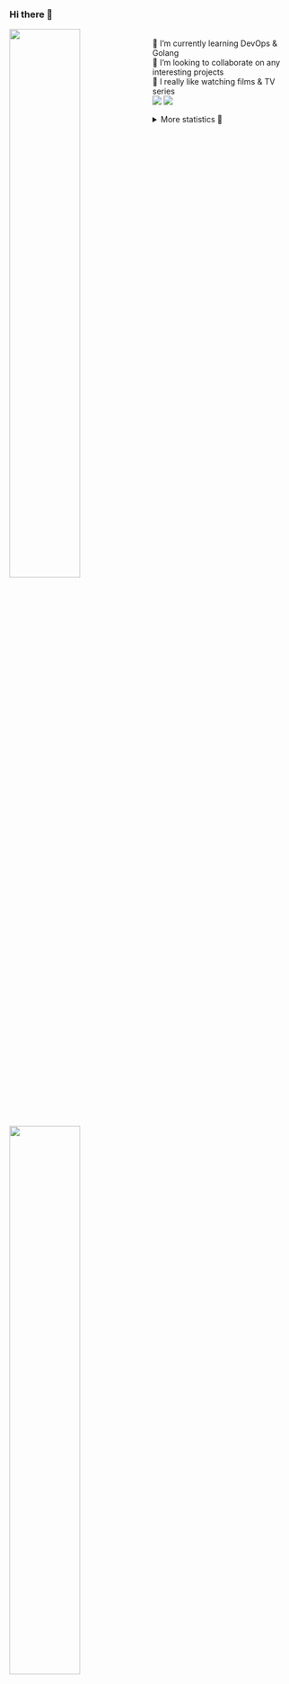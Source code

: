 ### Hi there 👋


[<img align="left" width="50%" src="https://github-readme-stats.vercel.app/api?username=rufusnufus&hide=issues&show_icons=true&count_private=true&theme=transparent&title_color=FF6F40&text_color=FBF9F8&icon_color=F48242&hide_border=true&hide_title=true#gh-dark-mode-only">](https://metrics.lecoq.io/rufusnufus#gh-dark-mode-only)
[<img align="left" width="50%" src="https://github-readme-stats.vercel.app/api?username=rufusnufus&hide=issues&show_icons=true&count_private=true&theme=transparent&title_color=FF6533&text_color=4D4644&icon_color=FF8038&hide_border=true&hide_title=true#gh-light-mode-only">](https://metrics.lecoq.io/rufusnufus#gh-light-mode-only)

<p>
  <br>
  🌱 I’m currently learning DevOps & Golang</br>
  👯 I’m looking to collaborate on any interesting projects</br>
  🎥 I really like watching films & TV series</br>
  <a href="https://linkedin.com/in/rufusnufus"><img src="https://img.shields.io/badge/linkedin-0077B5.svg?style=for-the-badge&logo=linkedin&logoColor=white"/></a>
  <a href="https://t.me/rufusnufus"><img src="https://img.shields.io/badge/-telegram-black?style=for-the-badge&color=blue&logo=telegram"/></a>
</p>

<p text-align="left">
<details>
  <summary>More statistics 👀</summary><br/>

<!--START_SECTION:waka-->
![Code Time](http://img.shields.io/badge/Code%20Time-764%20hrs%2047%20mins-blue)

![Profile Views](http://img.shields.io/badge/Profile%20Views-6-blue)

**I'm an Early 🐤** 

```text
🌞 Morning                7505 commits        █████░░░░░░░░░░░░░░░░░░░░   20.89 % 
🌆 Daytime                20824 commits       ██████████████░░░░░░░░░░░   57.97 % 
🌃 Evening                6773 commits        █████░░░░░░░░░░░░░░░░░░░░   18.85 % 
🌙 Night                  820 commits         █░░░░░░░░░░░░░░░░░░░░░░░░   02.28 % 
```
📅 **I'm Most Productive on Wednesday** 

```text
Monday                   7154 commits        █████░░░░░░░░░░░░░░░░░░░░   19.92 % 
Tuesday                  6177 commits        ████░░░░░░░░░░░░░░░░░░░░░   17.20 % 
Wednesday                7909 commits        ██████░░░░░░░░░░░░░░░░░░░   22.02 % 
Thursday                 6694 commits        █████░░░░░░░░░░░░░░░░░░░░   18.63 % 
Friday                   6407 commits        ████░░░░░░░░░░░░░░░░░░░░░   17.84 % 
Saturday                 933 commits         █░░░░░░░░░░░░░░░░░░░░░░░░   02.60 % 
Sunday                   648 commits         ░░░░░░░░░░░░░░░░░░░░░░░░░   01.80 % 
```


📊 **This Week I Spent My Time On** 

```text
💬 Programming Languages: 
No Activity Tracked This Week

🔥 Editors: 
No Activity Tracked This Week
```

**I Mostly Code in Go** 

```text
Go                       21 repos            █████░░░░░░░░░░░░░░░░░░░░   19.63 % 
Python                   20 repos            █████░░░░░░░░░░░░░░░░░░░░   18.69 % 
Shell                    5 repos             █░░░░░░░░░░░░░░░░░░░░░░░░   04.67 % 
Smarty                   5 repos             █░░░░░░░░░░░░░░░░░░░░░░░░   04.67 % 
Kotlin                   3 repos             █░░░░░░░░░░░░░░░░░░░░░░░░   02.80 % 
```




 Last Updated on 03/08/2024 01:02:56 UTC
<!--END_SECTION:waka-->

</details>
</p>
